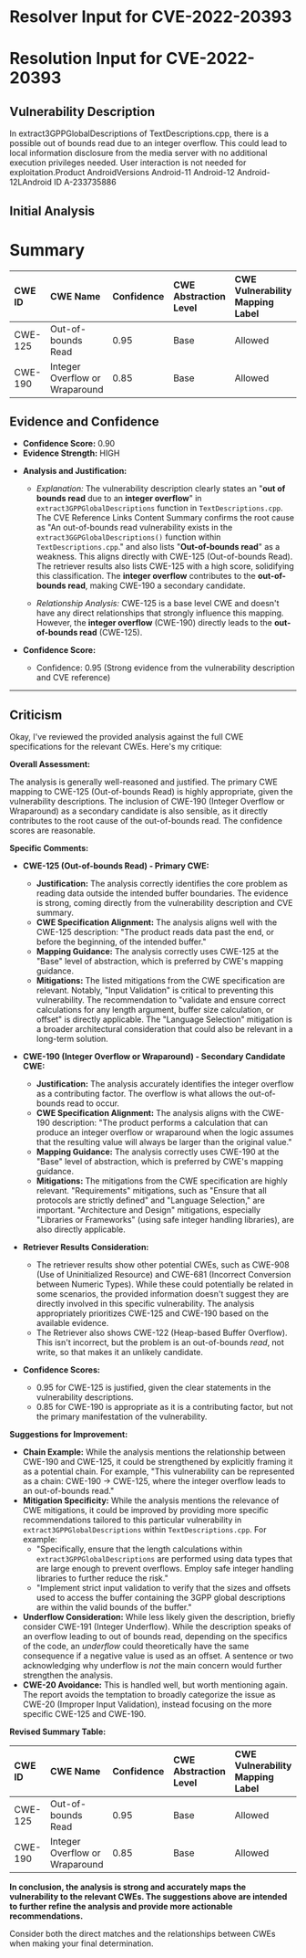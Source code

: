 # Resolver Input for CVE-2022-20393

# Resolution Input for CVE-2022-20393

## Vulnerability Description
In extract3GPPGlobalDescriptions of TextDescriptions.cpp, there is a possible out of bounds read due to an integer overflow. This could lead to local information disclosure from the media server with no additional execution privileges needed. User interaction is not needed for exploitation.Product AndroidVersions Android-11 Android-12 Android-12LAndroid ID A-233735886

## Initial Analysis
# Summary
| CWE ID  | CWE Name                                  | Confidence | CWE Abstraction Level | CWE Vulnerability Mapping Label | CWE-Vulnerability Mapping Notes |
| :-------- | :----------------------------------------- | :---------- | :-------------------- | :------------------------------ | :------------------------------ |
| CWE-125 | Out-of-bounds Read | 0.95 | Base | Allowed | Primary CWE |
| CWE-190 | Integer Overflow or Wraparound | 0.85 | Base | Allowed | Secondary Candidate CWE |

## Evidence and Confidence

*   **Confidence Score:** 0.90
*   **Evidence Strength:** HIGH

- **Analysis and Justification:**  
  - *Explanation:* The vulnerability description clearly states an "**out of bounds read** due to an **integer overflow**" in `extract3GPPGlobalDescriptions` function in `TextDescriptions.cpp`. The CVE Reference Links Content Summary confirms the root cause as "An out-of-bounds read vulnerability exists in the `extract3GGPGlobalDescriptions()` function within `TextDescriptions.cpp`." and also lists "**Out-of-bounds read**" as a weakness. This aligns directly with CWE-125 (Out-of-bounds Read). The retriever results also lists CWE-125 with a high score, solidifying this classification. The **integer overflow** contributes to the **out-of-bounds read**, making CWE-190 a secondary candidate.
  
  - *Relationship Analysis:* CWE-125 is a base level CWE and doesn't have any direct relationships that strongly influence this mapping. However, the **integer overflow** (CWE-190) directly leads to the **out-of-bounds read** (CWE-125).

- **Confidence Score:**  
  - Confidence: 0.95 (Strong evidence from the vulnerability description and CVE reference)

---

## Criticism
Okay, I've reviewed the provided analysis against the full CWE specifications for the relevant CWEs. Here's my critique:

**Overall Assessment:**

The analysis is generally well-reasoned and justified. The primary CWE mapping to CWE-125 (Out-of-bounds Read) is highly appropriate, given the vulnerability descriptions.  The inclusion of CWE-190 (Integer Overflow or Wraparound) as a secondary candidate is also sensible, as it directly contributes to the root cause of the out-of-bounds read.  The confidence scores are reasonable.

**Specific Comments:**

*   **CWE-125 (Out-of-bounds Read) - Primary CWE:**

    *   **Justification:** The analysis correctly identifies the core problem as reading data outside the intended buffer boundaries. The evidence is strong, coming directly from the vulnerability description and CVE summary.
    *   **CWE Specification Alignment:** The analysis aligns well with the CWE-125 description: "The product reads data past the end, or before the beginning, of the intended buffer."
    *   **Mapping Guidance:** The analysis correctly uses CWE-125 at the "Base" level of abstraction, which is preferred by CWE's mapping guidance.
    *   **Mitigations:** The listed mitigations from the CWE specification are relevant. Notably, "Input Validation" is critical to preventing this vulnerability. The recommendation to "validate and ensure correct calculations for any length argument, buffer size calculation, or offset" is directly applicable.  The "Language Selection" mitigation is a broader architectural consideration that could also be relevant in a long-term solution.

*   **CWE-190 (Integer Overflow or Wraparound) - Secondary Candidate CWE:**

    *   **Justification:** The analysis accurately identifies the integer overflow as a contributing factor. The overflow is what allows the out-of-bounds read to occur.
    *   **CWE Specification Alignment:** The analysis aligns with the CWE-190 description: "The product performs a calculation that can produce an integer overflow or wraparound when the logic assumes that the resulting value will always be larger than the original value."
    *   **Mapping Guidance:** The analysis correctly uses CWE-190 at the "Base" level of abstraction, which is preferred by CWE's mapping guidance.
    *   **Mitigations:** The mitigations from the CWE specification are highly relevant. "Requirements" mitigations, such as "Ensure that all protocols are strictly defined" and "Language Selection," are important. "Architecture and Design" mitigations, especially "Libraries or Frameworks" (using safe integer handling libraries), are also directly applicable.

*   **Retriever Results Consideration:**

    *   The retriever results show other potential CWEs, such as CWE-908 (Use of Uninitialized Resource) and CWE-681 (Incorrect Conversion between Numeric Types). While these could potentially be related in some scenarios, the provided information doesn't suggest they are directly involved in this specific vulnerability. The analysis appropriately prioritizes CWE-125 and CWE-190 based on the available evidence.
    * The Retriever also shows CWE-122 (Heap-based Buffer Overflow). This isn't incorrect, but the problem is an out-of-bounds *read*, not write, so that makes it an unlikely candidate.

*   **Confidence Scores:**

    *   0.95 for CWE-125 is justified, given the clear statements in the vulnerability descriptions.
    *   0.85 for CWE-190 is appropriate as it is a contributing factor, but not the primary manifestation of the vulnerability.

**Suggestions for Improvement:**

*   **Chain Example:** While the analysis mentions the relationship between CWE-190 and CWE-125, it could be strengthened by explicitly framing it as a potential chain. For example, "This vulnerability can be represented as a chain: CWE-190 -> CWE-125, where the integer overflow leads to an out-of-bounds read."
*   **Mitigation Specificity:** While the analysis mentions the relevance of CWE mitigations, it could be improved by providing more specific recommendations tailored to this particular vulnerability in `extract3GPPGlobalDescriptions` within `TextDescriptions.cpp`. For example:
    *   "Specifically, ensure that the length calculations within `extract3GPPGlobalDescriptions` are performed using data types that are large enough to prevent overflows. Employ safe integer handling libraries to further reduce the risk."
    *   "Implement strict input validation to verify that the sizes and offsets used to access the buffer containing the 3GPP global descriptions are within the valid bounds of the buffer."
*   **Underflow Consideration:** While less likely given the description, briefly consider CWE-191 (Integer Underflow). While the description speaks of an overflow leading to out of bounds read, depending on the specifics of the code, an *underflow* could theoretically have the same consequence if a negative value is used as an offset. A sentence or two acknowledging why underflow is *not* the main concern would further strengthen the analysis.
*   **CWE-20 Avoidance:** This is handled well, but worth mentioning again. The report avoids the temptation to broadly categorize the issue as CWE-20 (Improper Input Validation), instead focusing on the more specific CWE-125 and CWE-190.

**Revised Summary Table:**

| CWE ID  | CWE Name                                  | Confidence | CWE Abstraction Level | CWE Vulnerability Mapping Label | CWE-Vulnerability Mapping Notes |
| :-------- | :----------------------------------------- | :---------- | :-------------------- | :------------------------------ | :------------------------------ |
| CWE-125 | Out-of-bounds Read | 0.95 | Base | Allowed | Primary CWE |
| CWE-190 | Integer Overflow or Wraparound | 0.85 | Base | Allowed | Secondary Candidate CWE |

**In conclusion, the analysis is strong and accurately maps the vulnerability to the relevant CWEs. The suggestions above are intended to further refine the analysis and provide more actionable recommendations.**

Consider both the direct matches and the relationships between CWEs
when making your final determination.
        